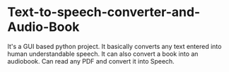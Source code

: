 # Text-to-speech-converter-and-Audio-Book
It's a GUI based python project. It basically converts any text entered into human understandable speech. It can also convert a book into an audiobook. Can read any PDF and convert it into Speech.
